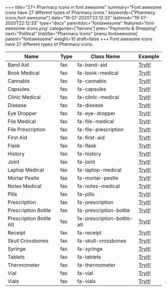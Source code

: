 +++
title="27+ Pharmacy icons in font awesome"
summary="Font awesome icons have 27 different types of Pharmacy icons."
keywords=["Pharmacy icons,font awesome"]
date="19-07-2020T22:12:33"
lastmod="19-07-2020T22:12:33"
type="docs"
parentdoc="fontawesome"
featured='font-awesome-icons.png'
categories=['faicons']
prev="Payments & Shopping"
next="Political"
linktitle="Pharmacy Icons"
[menu.fontawesome]
parent="fontawesome"
weight=10
draft=false
+++
Font awesome icons have 27 different types of Pharmacy icons.<div class='table-responsive'><table class='table'><thead><tr><th>Name</th><th>Type</th><th>Class Name</th><th>Example</th></tr></thead><tbody><tr><td><i class="fas fa-band-aid"></i>Band Aid</td><td>fas</td><td>fa-band-aid</td><td><a href='https://www.angularjswiki.com/fontawesome/fa-band-aid/' target='_blank'>TryIt!</a></td></tr><tr><td><i class="fas fa-book-medical"></i>Book Medical</td><td>fas</td><td>fa-book-medical</td><td><a href='https://www.angularjswiki.com/fontawesome/fa-book-medical/' target='_blank'>TryIt!</a></td></tr><tr><td><i class="fas fa-cannabis"></i>Cannabis</td><td>fas</td><td>fa-cannabis</td><td><a href='https://www.angularjswiki.com/fontawesome/fa-cannabis/' target='_blank'>TryIt!</a></td></tr><tr><td><i class="fas fa-capsules"></i>Capsules</td><td>fas</td><td>fa-capsules</td><td><a href='https://www.angularjswiki.com/fontawesome/fa-capsules/' target='_blank'>TryIt!</a></td></tr><tr><td><i class="fas fa-clinic-medical"></i>Clinic Medical</td><td>fas</td><td>fa-clinic-medical</td><td><a href='https://www.angularjswiki.com/fontawesome/fa-clinic-medical/' target='_blank'>TryIt!</a></td></tr><tr><td><i class="fas fa-disease"></i>Disease</td><td>fas</td><td>fa-disease</td><td><a href='https://www.angularjswiki.com/fontawesome/fa-disease/' target='_blank'>TryIt!</a></td></tr><tr><td><i class="fas fa-eye-dropper"></i>Eye Dropper</td><td>fas</td><td>fa-eye-dropper</td><td><a href='https://www.angularjswiki.com/fontawesome/fa-eye-dropper/' target='_blank'>TryIt!</a></td></tr><tr><td><i class="fas fa-file-medical"></i>File Medical</td><td>fas</td><td>fa-file-medical</td><td><a href='https://www.angularjswiki.com/fontawesome/fa-file-medical/' target='_blank'>TryIt!</a></td></tr><tr><td><i class="fas fa-file-prescription"></i>File Prescription</td><td>fas</td><td>fa-file-prescription</td><td><a href='https://www.angularjswiki.com/fontawesome/fa-file-prescription/' target='_blank'>TryIt!</a></td></tr><tr><td><i class="fas fa-first-aid"></i>First Aid</td><td>fas</td><td>fa-first-aid</td><td><a href='https://www.angularjswiki.com/fontawesome/fa-first-aid/' target='_blank'>TryIt!</a></td></tr><tr><td><i class="fas fa-flask"></i>Flask</td><td>fas</td><td>fa-flask</td><td><a href='https://www.angularjswiki.com/fontawesome/fa-flask/' target='_blank'>TryIt!</a></td></tr><tr><td><i class="fas fa-history"></i>History</td><td>fas</td><td>fa-history</td><td><a href='https://www.angularjswiki.com/fontawesome/fa-history/' target='_blank'>TryIt!</a></td></tr><tr><td><i class="fas fa-joint"></i>Joint</td><td>fas</td><td>fa-joint</td><td><a href='https://www.angularjswiki.com/fontawesome/fa-joint/' target='_blank'>TryIt!</a></td></tr><tr><td><i class="fas fa-laptop-medical"></i>Laptop Medical</td><td>fas</td><td>fa-laptop-medical</td><td><a href='https://www.angularjswiki.com/fontawesome/fa-laptop-medical/' target='_blank'>TryIt!</a></td></tr><tr><td><i class="fas fa-mortar-pestle"></i>Mortar Pestle</td><td>fas</td><td>fa-mortar-pestle</td><td><a href='https://www.angularjswiki.com/fontawesome/fa-mortar-pestle/' target='_blank'>TryIt!</a></td></tr><tr><td><i class="fas fa-notes-medical"></i>Notes Medical</td><td>fas</td><td>fa-notes-medical</td><td><a href='https://www.angularjswiki.com/fontawesome/fa-notes-medical/' target='_blank'>TryIt!</a></td></tr><tr><td><i class="fas fa-pills"></i>Pills</td><td>fas</td><td>fa-pills</td><td><a href='https://www.angularjswiki.com/fontawesome/fa-pills/' target='_blank'>TryIt!</a></td></tr><tr><td><i class="fas fa-prescription"></i>Prescription</td><td>fas</td><td>fa-prescription</td><td><a href='https://www.angularjswiki.com/fontawesome/fa-prescription/' target='_blank'>TryIt!</a></td></tr><tr><td><i class="fas fa-prescription-bottle"></i>Prescription Bottle</td><td>fas</td><td>fa-prescription-bottle</td><td><a href='https://www.angularjswiki.com/fontawesome/fa-prescription-bottle/' target='_blank'>TryIt!</a></td></tr><tr><td><i class="fas fa-prescription-bottle-alt"></i>Prescription Bottle Alt</td><td>fas</td><td>fa-prescription-bottle-alt</td><td><a href='https://www.angularjswiki.com/fontawesome/fa-prescription-bottle-alt/' target='_blank'>TryIt!</a></td></tr><tr><td><i class="fas fa-receipt"></i>Receipt</td><td>fas</td><td>fa-receipt</td><td><a href='https://www.angularjswiki.com/fontawesome/fa-receipt/' target='_blank'>TryIt!</a></td></tr><tr><td><i class="fas fa-skull-crossbones"></i>Skull Crossbones</td><td>fas</td><td>fa-skull-crossbones</td><td><a href='https://www.angularjswiki.com/fontawesome/fa-skull-crossbones/' target='_blank'>TryIt!</a></td></tr><tr><td><i class="fas fa-syringe"></i>Syringe</td><td>fas</td><td>fa-syringe</td><td><a href='https://www.angularjswiki.com/fontawesome/fa-syringe/' target='_blank'>TryIt!</a></td></tr><tr><td><i class="fas fa-tablets"></i>Tablets</td><td>fas</td><td>fa-tablets</td><td><a href='https://www.angularjswiki.com/fontawesome/fa-tablets/' target='_blank'>TryIt!</a></td></tr><tr><td><i class="fas fa-thermometer"></i>Thermometer</td><td>fas</td><td>fa-thermometer</td><td><a href='https://www.angularjswiki.com/fontawesome/fa-thermometer/' target='_blank'>TryIt!</a></td></tr><tr><td><i class="fas fa-vial"></i>Vial</td><td>fas</td><td>fa-vial</td><td><a href='https://www.angularjswiki.com/fontawesome/fa-vial/' target='_blank'>TryIt!</a></td></tr><tr><td><i class="fas fa-vials"></i>Vials</td><td>fas</td><td>fa-vials</td><td><a href='https://www.angularjswiki.com/fontawesome/fa-vials/' target='_blank'>TryIt!</a></td></tr></tbody></table></div>
